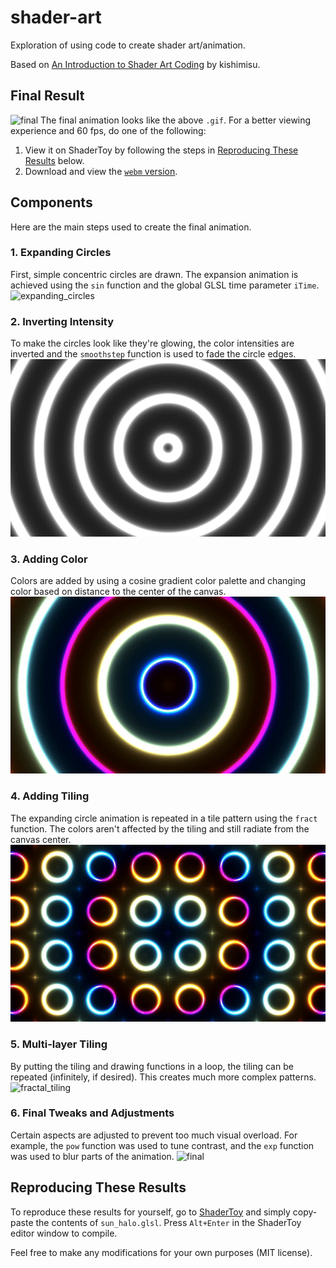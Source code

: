 # shader-art
Exploration of using code to create shader art/animation.

Based on [An Introduction to Shader Art Coding](https://www.youtube.com/watch?v=f4s1h2YETNY) by kishimisu.

## Final Result
![final](videos/final.gif)
The final animation looks like the above `.gif`. For a better viewing experience and 60 fps, do one of the following:
1. View it on ShaderToy by following the steps in [Reproducing These Results](#reproducing-these-results) below.
2. Download and view the [`webm` version](videos/final.webm).

## Components
Here are the main steps used to create the final animation.

### 1. Expanding Circles

First, simple concentric circles are drawn. The expansion animation is achieved using the `sin` function and the global GLSL time parameter `iTime`.
![expanding_circles](videos/expanding_circles.gif)

### 2. Inverting Intensity

To make the circles look like they're glowing, the color intensities are inverted and the `smoothstep` function is used to fade the circle edges.
![expanding_circles_inverted_colors](videos/expanding_circles_inverted_colors.gif)

### 3. Adding Color

Colors are added by using a cosine gradient color palette and changing color based on distance to the center of the canvas.
![expanding_circles_colored](videos/expanding_circles_colored.gif)

### 4. Adding Tiling

The expanding circle animation is repeated in a tile pattern using the `fract` function. The colors aren't affected by the tiling and still radiate from the canvas center.
![expanding_circles_tiled](videos/expanding_circles_tiled.gif)

### 5. Multi-layer Tiling

By putting the tiling and drawing functions in a loop, the tiling can be repeated (infinitely, if desired). This creates much more complex patterns.
![fractal_tiling](videos/fractal_tiling.gif)

### 6. Final Tweaks and Adjustments

Certain aspects are adjusted to prevent too much visual overload. For example, the `pow` function was used to tune contrast, and the `exp` function was used to blur parts of the animation.
![final](videos/final.gif)

## Reproducing These Results
To reproduce these results for yourself, go to [ShaderToy](www.shadertoy.com) and simply copy-paste the contents of `sun_halo.glsl`. Press `Alt+Enter` in the ShaderToy editor window to compile.

Feel free to make any modifications for your own purposes (MIT license).